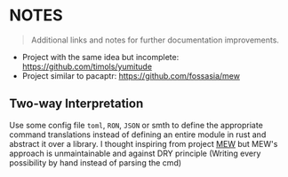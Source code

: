 # NOTES

> Additional links and notes for further documentation improvements.

- Project with the same idea but incomplete: https://github.com/timols/yumitude
- Project similar to pacaptr: https://github.com/fossasia/mew

## Two-way Interpretation

Use some config file `toml`, `RON`, `JSON` or smth to define the appropriate command translations instead of defining an entire module in rust and abstract it over a library.
I thought inspiring from project [MEW](https://github.com/fossasia/mew) but MEW's approach is unmaintainable and against DRY principle (Writing every possibility by hand instead of parsing the cmd)